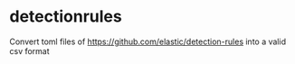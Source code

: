 # detectionrules
Convert toml files of https://github.com/elastic/detection-rules into a valid csv format
